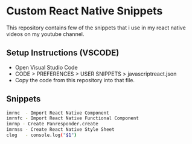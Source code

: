 # Custom React Native Snippets 
This repository contains few of the snippets that i use in my react native videos on my youtube channel. 

## Setup Instructions (VSCODE)

- Open Visual Studio Code 
- CODE > PREFERENCES > USER SNIPPETS > javascriptreact.json
- Copy the code from this repository into that file. 

## Snippets 
```sh
imrnc  - Import React Native Component
imrnfc - Import React Native Functional Component
imrnp - Create Panresponder.create
imrnss - Create React Native Style Sheet
clog   - console.log("$1")
```

